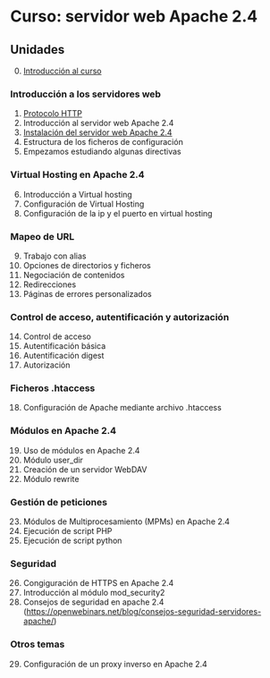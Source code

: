 # Curso: servidor web Apache 2.4

## Unidades

0. [Introducción al curso](curso/u0)

### Introducción a los servidores web

1. [Protocolo HTTP](curso/u1) 
2. Introducción al servidor web Apache 2.4
3. [Instalación del servidor web Apache 2.4](curso/u3)
4. Estructura de los ficheros de configuración
5. Empezamos estudiando algunas directivas

### Virtual Hosting en Apache 2.4

6. Introducción a Virtual hosting
7. Configuración de Virtual Hosting
8. Configuración de la ip y el puerto en virtual hosting

### Mapeo de URL

9. Trabajo con alias
10. Opciones de directorios y ficheros
11. Negociación de contenidos
12. Redirecciones
13. Páginas de errores personalizados

### Control de acceso, autentificación y autorización

14. Control de acceso
15. Autentificación básica
16. Autentificación digest
17. Autorización

### Ficheros .htaccess

18. Configuración de Apache mediante archivo .htaccess

### Módulos en Apache 2.4

19. Uso de módulos en Apache 2.4
20. Módulo user_dir
21. Creación de un servidor WebDAV
22. Módulo rewrite

### Gestión de peticiones

23. Módulos de Multiprocesamiento (MPMs) en Apache 2.4
24. Ejecución de script PHP
25. Ejecución de script python

### Seguridad

26. Congiguración de HTTPS en Apache 2.4
27. Introducción al módulo mod_security2
28. Consejos de seguridad en apache 2.4 (https://openwebinars.net/blog/consejos-seguridad-servidores-apache/)

### Otros temas

29. Configuración de un proxy inverso en Apache 2.4


